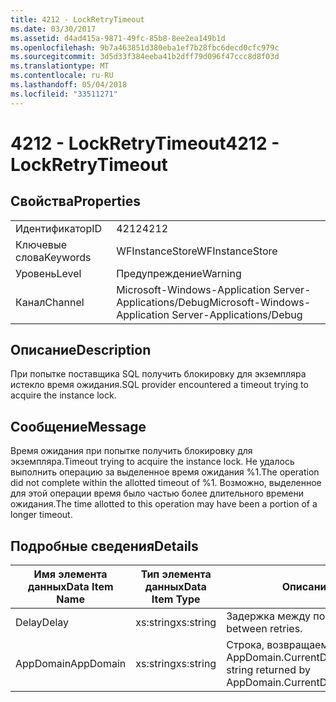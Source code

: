 ```yaml
---
title: 4212 - LockRetryTimeout
ms.date: 03/30/2017
ms.assetid: d4ad415a-9871-49fc-85b8-8ee2ea149b1d
ms.openlocfilehash: 9b7a463851d380eba1ef7b28fbc6decd0cfc979c
ms.sourcegitcommit: 3d5d33f384eeba41b2dff79d096f47ccc8d8f03d
ms.translationtype: MT
ms.contentlocale: ru-RU
ms.lasthandoff: 05/04/2018
ms.locfileid: "33511271"
---
```

# <a name="4212---lockretrytimeout"></a><span data-ttu-id="ff4d3-102">4212 - LockRetryTimeout</span><span class="sxs-lookup"><span data-stu-id="ff4d3-102">4212 - LockRetryTimeout</span></span>
## <a name="properties"></a><span data-ttu-id="ff4d3-103">Свойства</span><span class="sxs-lookup"><span data-stu-id="ff4d3-103">Properties</span></span>  
  
|||  
|-|-|  
|<span data-ttu-id="ff4d3-104">Идентификатор</span><span class="sxs-lookup"><span data-stu-id="ff4d3-104">ID</span></span>|<span data-ttu-id="ff4d3-105">4212</span><span class="sxs-lookup"><span data-stu-id="ff4d3-105">4212</span></span>|  
|<span data-ttu-id="ff4d3-106">Ключевые слова</span><span class="sxs-lookup"><span data-stu-id="ff4d3-106">Keywords</span></span>|<span data-ttu-id="ff4d3-107">WFInstanceStore</span><span class="sxs-lookup"><span data-stu-id="ff4d3-107">WFInstanceStore</span></span>|  
|<span data-ttu-id="ff4d3-108">Уровень</span><span class="sxs-lookup"><span data-stu-id="ff4d3-108">Level</span></span>|<span data-ttu-id="ff4d3-109">Предупреждение</span><span class="sxs-lookup"><span data-stu-id="ff4d3-109">Warning</span></span>|  
|<span data-ttu-id="ff4d3-110">Канал</span><span class="sxs-lookup"><span data-stu-id="ff4d3-110">Channel</span></span>|<span data-ttu-id="ff4d3-111">Microsoft-Windows-Application Server-Applications/Debug</span><span class="sxs-lookup"><span data-stu-id="ff4d3-111">Microsoft-Windows-Application Server-Applications/Debug</span></span>|  
  
## <a name="description"></a><span data-ttu-id="ff4d3-112">Описание</span><span class="sxs-lookup"><span data-stu-id="ff4d3-112">Description</span></span>  
 <span data-ttu-id="ff4d3-113">При попытке поставщика SQL получить блокировку для экземпляра истекло время ожидания.</span><span class="sxs-lookup"><span data-stu-id="ff4d3-113">SQL provider encountered a timeout trying to acquire the instance lock.</span></span>  
  
## <a name="message"></a><span data-ttu-id="ff4d3-114">Сообщение</span><span class="sxs-lookup"><span data-stu-id="ff4d3-114">Message</span></span>  
 <span data-ttu-id="ff4d3-115">Время ожидания при попытке получить блокировку для экземпляра.</span><span class="sxs-lookup"><span data-stu-id="ff4d3-115">Timeout trying to acquire the instance lock.</span></span>  <span data-ttu-id="ff4d3-116">Не удалось выполнить операцию за выделенное время ожидания %1.</span><span class="sxs-lookup"><span data-stu-id="ff4d3-116">The operation did not complete within the allotted timeout of %1.</span></span> <span data-ttu-id="ff4d3-117">Возможно, выделенное для этой операции время было частью более длительного времени ожидания.</span><span class="sxs-lookup"><span data-stu-id="ff4d3-117">The time allotted to this operation may have been a portion of a longer timeout.</span></span>  
  
## <a name="details"></a><span data-ttu-id="ff4d3-118">Подробные сведения</span><span class="sxs-lookup"><span data-stu-id="ff4d3-118">Details</span></span>  
  
|<span data-ttu-id="ff4d3-119">Имя элемента данных</span><span class="sxs-lookup"><span data-stu-id="ff4d3-119">Data Item Name</span></span>|<span data-ttu-id="ff4d3-120">Тип элемента данных</span><span class="sxs-lookup"><span data-stu-id="ff4d3-120">Data Item Type</span></span>|<span data-ttu-id="ff4d3-121">Описание</span><span class="sxs-lookup"><span data-stu-id="ff4d3-121">Description</span></span>|  
|--------------------|--------------------|-----------------|  
|<span data-ttu-id="ff4d3-122">Delay</span><span class="sxs-lookup"><span data-stu-id="ff4d3-122">Delay</span></span>|<span data-ttu-id="ff4d3-123">xs:string</span><span class="sxs-lookup"><span data-stu-id="ff4d3-123">xs:string</span></span>|<span data-ttu-id="ff4d3-124">Задержка между попытками.</span><span class="sxs-lookup"><span data-stu-id="ff4d3-124">The delay between retries.</span></span>|  
|<span data-ttu-id="ff4d3-125">AppDomain</span><span class="sxs-lookup"><span data-stu-id="ff4d3-125">AppDomain</span></span>|<span data-ttu-id="ff4d3-126">xs:string</span><span class="sxs-lookup"><span data-stu-id="ff4d3-126">xs:string</span></span>|<span data-ttu-id="ff4d3-127">Строка, возвращаемая AppDomain.CurrentDomain.FriendlyName.</span><span class="sxs-lookup"><span data-stu-id="ff4d3-127">The string returned by AppDomain.CurrentDomain.FriendlyName.</span></span>|
